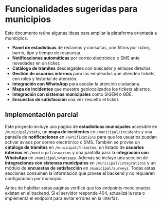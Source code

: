 # Funcionalidades sugeridas para municipios

Este documento reúne algunas ideas para ampliar la plataforma orientada a municipios.

- **Panel de estadísticas** de reclamos y consultas, con filtros por rubro, barrio, tipo y tiempo de respuesta.
- **Notificaciones automáticas** por correo electrónico o SMS ante novedades en un ticket.
- **Catálogo de trámites** descargables con buscador y enlaces directos.
- **Gestión de usuarios internos** para los empleados que atienden tickets, con roles y historial de atención.
- **Integración con WhatsApp** para escalar la atención ciudadana.
- **Mapa de incidentes** que muestre geolocalizados los tickets abiertos.
- **Integración con sistemas municipales** como SIGEM o GDE.
- **Encuestas de satisfacción** una vez resuelto el ticket.

## Implementación parcial

Este proyecto incluye una página de **estadísticas municipales** accesible en
`/municipal/stats`, un **mapa de incidentes** en `/municipal/incidents` y una
pantalla de **notificaciones** en `/notifications` para que los usuarios puedan
activar avisos por correo electrónico o SMS. También se provee un **catálogo de
trámites** en `/municipal/tramites`, un listado de **usuarios internos** en
`/municipal/usuarios` y una pantalla para la **integración con WhatsApp** en
`/municipal/whatsapp`. Además se incluye una sección de **integraciones con
sistemas municipales** en `/municipal/integrations` y un módulo de **encuestas de
satisfacción** en `/municipal/surveys`. Todas estas secciones consumen la
información que provee el backend y no requieren configuración por municipio.

Antes de habilitar estas páginas verificá que los endpoints mencionados existan en el backend. Si el servidor responde 404, actualizá la ruta o implementá el endpoint para evitar errores en la interfaz.
